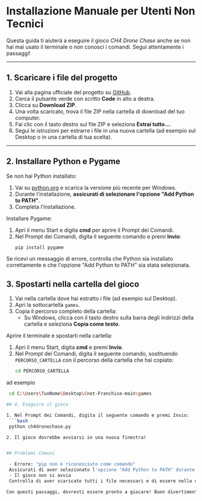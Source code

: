 # Installazione Manuale per Utenti Non Tecnici

Questa guida ti aiuterà a eseguire il gioco *CH4 Drone Chase* anche se non hai mai usato il terminale o non conosci i comandi. Segui attentamente i passaggi!

---

## 1. Scaricare i file del progetto
1. Vai alla pagina ufficiale del progetto su [GitHub](https://github.com/francescosisini/Cnot-Franchise).
2. Cerca il pulsante verde con scritto **Code** in alto a destra.
3. Clicca su **Download ZIP**.
4. Una volta scaricato, trova il file ZIP nella cartella di download del tuo computer.
5. Fai clic con il tasto destro sul file ZIP e seleziona **Estrai tutto...**.
6. Segui le istruzioni per estrarre i file in una nuova cartella (ad esempio sul Desktop o in una cartella di tua scelta).

---

## 2. Installare Python e Pygame
Se non hai Python installato:
1. Vai su [python.org](https://www.python.org/downloads/) e scarica la versione più recente per Windows.
2. Durante l'installazione, **assicurati di selezionare l'opzione "Add Python to PATH"**.
3. Completa l'installazione.

Installare Pygame:
1. Apri il menu Start e digita **cmd** per aprire il Prompt dei Comandi.
2. Nel Prompt dei Comandi, digita il seguente comando e premi **Invio**:
   ```bash
   pip install pygame

Se ricevi un messaggio di errore, controlla che Python sia installato correttamente e che l'opzione "Add Python to PATH" sia stata selezionata.

## 3. Spostarti nella cartella del gioco
1. Vai nella cartella dove hai estratto i file (ad esempio sul Desktop).
2. Apri la sottocartella `games`.
3. Copia il percorso completo della cartella:
   - Su Windows, clicca con il tasto destro sulla barra degli indirizzi della cartella e seleziona **Copia come testo**.

Aprire il terminale e spostarti nella cartella:
1. Apri il menu Start, digita **cmd** e premi **Invio**.
2. Nel Prompt dei Comandi, digita il seguente comando, sostituendo `PERCORSO_CARTELLA` con il percorso della cartella che hai copiato:
   ```bash
   cd PERCORSO_CARTELLA

ad esempio

   ```bash
    cd C:\Users\TuoNome\Desktop\Cnot-Franchise-main\games

## 4. Eseguire il gioco

1. Nel Prompt dei Comandi, digita il seguente comando e premi Invio:
    ```bash
    python ch4dronechase.py

2. Il gioco dovrebbe avviarsi in una nuova finestra!


## Problemi Comuni

    - Errore: "pip non è riconosciuto come comando"
    Assicurati di aver selezionato l'opzione "Add Python to PATH" durante l'installazione di Python.
    - Il gioco non si avvia
    Controlla di aver scaricato tutti i file necessari e di essere nella cartella corretta.

Con questi passaggi, dovresti essere pronto a giocare! Buon divertimento!
